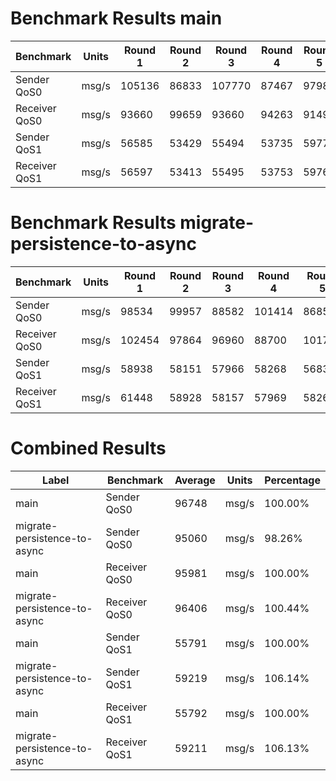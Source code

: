 
 # Benchmark Results main
|Benchmark | Units | Round 1 |Round 2 |Round 3 |Round 4 |Round 5 |Round 6 |Round 7 |Round 8 |Round 9 |Round 10
|----------|-------|---|---|---|---|---|---|---|---|---|---
| Sender QoS0 | msg/s| 105136 |86833 |107770 |87467 |97981 |90655 |86321 |105303 |96867 |103146
| Receiver QoS0 | msg/s| 93660 |99659 |93660 |94263 |91496 |98468 |91410 |100207 |102155 |94829
| Sender QoS1 | msg/s| 56585 |53429 |55494 |53735 |59774 |53481 |58312 |56498 |57714 |52888
| Receiver QoS1 | msg/s| 56597 |53413 |55495 |53753 |59763 |53488 |58301 |56500 |57716 |52895



 # Benchmark Results migrate-persistence-to-async
|Benchmark | Units | Round 1 |Round 2 |Round 3 |Round 4 |Round 5 |Round 6 |Round 7 |Round 8 |Round 9 |Round 10
|----------|-------|---|---|---|---|---|---|---|---|---|---
| Sender QoS0 | msg/s| 98534 |99957 |88582 |101414 |86856 |99934 |93408 |89890 |109732 |82295
| Receiver QoS0 | msg/s| 102454 |97864 |96960 |88700 |101739 |91781 |92820 |95840 |96099 |99800
| Sender QoS1 | msg/s| 58938 |58151 |57966 |58268 |56838 |59598 |60402 |60489 |60016 |61523
| Receiver QoS1 | msg/s| 61448 |58928 |58157 |57969 |58261 |56845 |59595 |60403 |60487 |60020



 # Combined Results
| Label | Benchmark | Average | Units | Percentage
|-------|-----------|---------|-------|-----------
| main | Sender QoS0 | 96748 | msg/s | 100.00%
| migrate-persistence-to-async | Sender QoS0 | 95060 | msg/s | 98.26%
| main | Receiver QoS0 | 95981 | msg/s | 100.00%
| migrate-persistence-to-async | Receiver QoS0 | 96406 | msg/s | 100.44%
| main | Sender QoS1 | 55791 | msg/s | 100.00%
| migrate-persistence-to-async | Sender QoS1 | 59219 | msg/s | 106.14%
| main | Receiver QoS1 | 55792 | msg/s | 100.00%
| migrate-persistence-to-async | Receiver QoS1 | 59211 | msg/s | 106.13%
